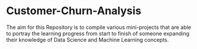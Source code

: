 # Customer-Churn-Analysis
The aim for this Repository is to compile various mini-projects that are able to portray the learning progress from start to finish of someone expanding their knowledge of Data Science and Machine Learning concepts. 
